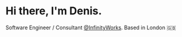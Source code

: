 # Hi there, I'm Denis.

Software Engineer / Consultant [@InfinityWorks](https://www.infinityworks.com/). Based in London 🇬🇧
<!-- 
<details>
  <summary>Show more</summary>
  <p></p>
  
  <strong>Social:</strong>

<code><a target="_blank" href="https://www.linkedin.com/in/dbivol/"><img src="https://img.shields.io/badge/LinkedIn-0077B5?style=for-the-badge&logo=linkedin&logoColor=white"/></a></code>

<strong>Stack:</strong>

<code><img src="https://img.shields.io/badge/Go-00ADD8?style=for-the-badge&logo=go&logoColor=white" /></code>
<code><img src="https://img.shields.io/badge/TypeScript-007ACC?style=for-the-badge&logo=typescript&logoColor=white" /></code>
<code><img src="https://img.shields.io/badge/JavaScript-323330?style=for-the-badge&logo=javascript&logoColor=F7DF1E" /></code>

<code><img src="https://img.shields.io/badge/next.js-000000?style=for-the-badge&logo=nextdotjs&logoColor=white" /></code>
<code><img src="https://img.shields.io/badge/React-20232A?style=for-the-badge&logo=react&logoColor=61DAFB" /></code>
<code><img src="https://img.shields.io/badge/Redux-593D88?style=for-the-badge&logo=redux&logoColor=white" /></code>
<code><img src="https://img.shields.io/badge/Docker-2CA5E0?style=for-the-badge&logo=docker&logoColor=white" /></code>

<code><img src="https://img.shields.io/badge/Amazon_AWS-FF9900?style=for-the-badge&logo=amazonaws&logoColor=white" /></code>

<strong>Play:</strong>

<code><img src="https://img.shields.io/badge/Windows-0078D6?style=for-the-badge&logo=windows&logoColor=white" /></code>
<code><img src="https://img.shields.io/badge/PlayStation-003791?style=for-the-badge&logo=playstation&logoColor=white" /></code>
<code><img src="https://img.shields.io/badge/Spotify-1ED760?&style=for-the-badge&logo=spotify&logoColor=white" /></code>
 </details>

<a href="https://github.com/anuraghazra/github-readme-stats"><img align="center" src="https://github-readme-stats.vercel.app/api?username=Avadakedvr&count_private=true&show_icons=true&hide_border=true&custom_title=Stats" alt="Avadakedvr's GitHub stats" /></a>  <a href="https://github.com/anuraghazra/github-readme-stats"><img align="center" src="https://github-readme-stats.vercel.app/api/top-langs/?username=Avadakedvr&langs_count=8&count_private=true&hide_border=true" alt="Top Langs" /></a>

<img src="https://activity-graph.herokuapp.com/graph?username=Avadakedvr&theme=minimal&custom_title=Contribution%20Graph" />

 -->

